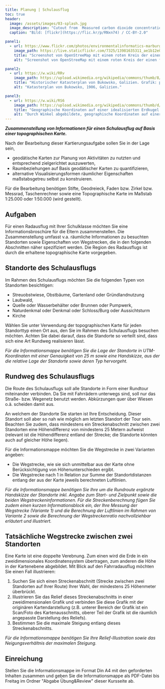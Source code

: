 ```yaml
---
title: Planung | Schulausflug
toc: true
header:
  image: /assets/images/03-splash.jpg
  image_description: "Cutout from  Measured carbon dioxide concentrations in Vancouver"
  caption: "Bild: [flickr](https://flic.kr/p/RNxn74) / CC-BY-2.0"

panel1:  
  - url: https://www.flickr.com/photos/environmentalinformatics-marburg/13981635311
    image_path: https://live.staticflickr.com/7325/13981635311_ae1b12e0cf_b.jpg
    title: "Screenshot von OpenStreeMap mit einem roten Kreis der einen fiktiven Pannenort auf einer Autobahn identifziert."
    alt: "Screenshot von OpenStreeMap mit einem roten Kreis der einen fiktiven Pannenort auf einer Autobahn identifziert."

panel2:  
  - url: https://w.wiki/RRv
    image_path: https://upload.wikimedia.org/wikipedia/commons/thumb/8/84/Bukowsko_-_mapa_katastralna_%281906%29.jpg/1280px-Bukowsko_-_mapa_katastralna_%281906%29.jpg
    title: "Historischer Katasterplan von Bukowsko, Galizien. Grafik: przeslal Marek Silarski / Public domain via wikimedia.org"
    alt: "Katasterplan von Bukowsko, 1906, Galizien."

panel3:  
  - url: https://w.wiki/RS6
    image_path: https://upload.wikimedia.org/wikipedia/commons/thumb/d/d9/Geographic_coordinates_sphere.svg/487px-Geographic_coordinates_sphere.svg.png
    title: "Geographische Koordinaten auf einer idealisierten Erdkugel. Grafik: E^(nix) / CC BY-SA via wikimedia.org"
    alt: "Durch Winkel abgebildete, geographische Koordinaten auf einer Kugel."
---
```


***Zusammenstellung von Informationen für einen Schulausflug auf Basis einer topographischen Karte.***

Nach der Bearbeitung dieser Kartierungsaufgabe sollen Sie in der Lage sein,

  * geodätische Karten zur Planung von Aktivitäten zu nutzten und entsprechend zielgerichtet auszuwerten,
  * Raumbeziehungen auf Basis geodätischer Karten zu quantifizieren,
  * alternative Visualisierungsformen räumlicher Eigenschaften maßstabsgetreu selbst zu konstruieren.

Für die Bearbeitung benötigen Stifte, Geodreieck, Faden bzw. Zirkel bzw. Messrad, Taschenrechner sowie eine Topographische Karte im Maßstab 1:25.000 oder 1:50.000 (wird gestellt).

## Aufgaben

Für einen Radausflug mit Ihrer Schulklasse möchten Sie eine Informationsbroschüre für die Eltern zusammenstellen. Die Zusammenstellung umfasst v.a. räumliche Informationen zu besuchten Standorten sowie Eigenschaften von Wegstrecken, die in den folgenden Abschnitten näher spezifiziert werden. Die Region des Radausflugs ist durch die erhaltene topographische Karte vorgegeben.

## Standorte des Schulausflugs

Im Rahmen des Schulausflugs möchten Sie die folgenden Typen von Standorten besichtigen:

  * Streuobstwiese, Obstbäume, Gartenland oder Gründlandnutzung
  * Laubwald,
  * Quelle oder Wasserbehälter oder Brunnen oder Pumpwerk,
  * Naturdenkmal oder Denkmal oder Schloss/Burg oder Aussichtsturm
  * Kirche


Wählen Sie unter Verwendung der topographischen Karte für jeden Standorttyp einen Ort aus, den Sie im Rahmen des Schulausflugs besuchen möchten. Achten Sie dabei darauf, dass die Standorte so verteilt sind, dass sich eine Art Rundweg realisieren lässt.

*Für die Informationsmappe benötigen Sie die Lage der Standorte in UTM-Koordinaten mit einer Genauigkeit von 25 m sowie eine Handskizze, aus der die relative Lage der Standorte sowie deren Typ hervorgeht.*

## Rundweg des Schulausflugs

Die Route des Schulausflugs soll alle Standorte in Form einer Rundtour miteinander verbinden. Da Sie mit Fahrrädern unterwegs sind, soll nur das Straße- bzw. Wegenetz benutzt werden. Abkürzungen quer über Wiesen o.ä. scheiden damit aus.

An welchem der Standorte Sie starten ist Ihre Entscheidung. Dieser Standort soll aber so nah wie möglich am letzten Standort der Tour sein. Beachten Sie zudem, dass mindestens ein Streckenabschnitt zwischen zwei Standorten eine Höhendifferenz von mindestens 25 Metern aufweist (relevant ist die Höhendifferenz entland der Strecke; die Standorte könnten auch auf gleicher Höhe liegen).

Für die Informationsmappe möchten Sie die Wegstrecke in zwei Varianten angeben:

  * Die Wegstrecke, wie sie sich unmittelbar aus der Karte ohne Berücksichtigung von Höhenunterschieden ergibt.
  * Die Wegstrecke nach 1 in Relation zur Summe der Standortdistanzen entlang der aus der Karte jeweils berechneten Luftlinien.


*Für die Informationsmappe benötigen Sie Ihre um die Rundroute ergänzte Handskizze der Standorte inkl. Angabe zum Start- und Zielpunkt sowie die beiden Wegstreckeninformationen. Für die Streckenberechnung fügen Sie zudem einen kurzen Informationsblock ein, der Ihre Messung der Wegstrecke (Variante 1) und die Berechnung der Luftlinien im Rahmen von Variante 2 sowie die Berechnung der Wegstreckenratio nachvollziehbar erläutert und illustriert.*

## Tatsächliche Wegstrecke zwischen zwei Standorten

Eine Karte ist eine doppelte Verebnung. Zum einen wird die Erde in ein zweidimensionales Koordinatensystem übertragen, zum anderen die Höhe in der Kartenebene abgebildet. Mit Blick auf den Fahrradausflug möchten Sie einen Fall illustrieren:

  1. Suchen Sie sich einen Streckenabschnitt (Strecke zwischen zwei Standorten auf Ihrer Route) Ihrer Wahl, der mindestens 25 Höhenmeter überbrückt.
  2. Illustrieren Sie das Relief dieses Streckenabschnitts in einer zweidimensionalen Grafik und verbinden Sie diese Grafik mit der originären Kartendarstellung (z.B. unterer Bereich der Grafik ist ein Scan/Foto des Kartenausschnitts, oberer Teil der Grafik ist die räumlich angepasste Darstellung des Reliefs).
  3. Bestimmen Sie die maximale Steigung entlang dieses Streckenabschnitts.

*Für die Informationsmappe benötigen Sie Ihre Relief-Illustration sowie das Neigungsverhältnis der maximalen Steigung.*


## Einreichung

Stellen Sie die Informationsmappe im Format Din A4 mit den geforderten Inhalten zusammen und geben Sie die Informationsmappe als PDF-Datei bis Freitag im Ordner "Abgabe Übung&Review" dieser Kursseite ab.